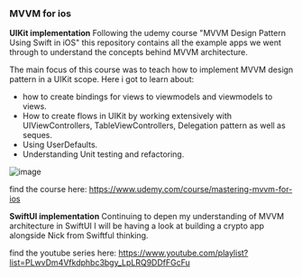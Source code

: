 ### MVVM for ios
**UIKit implementation**
Following the udemy course "MVVM Design Pattern Using Swift in iOS" this repository contains all the example apps we went through to understand the concepts behind MVVM architecture.

The main focus of this course was to teach how to implement MVVM design pattern in a UIKit scope.
Here i got to learn about: 
- how to create bindings for views to viewmodels and viewmodels to views.
- How to create flows in UIKit by working extensively with UIViewControllers, TableViewControllers, Delegation pattern as well as seques.
- Using UserDefaults.
- Understanding Unit testing and refactoring.

![image](https://github.com/user-attachments/assets/8e774496-15c0-476c-ab46-7b17bba84e53)

find the course here: https://www.udemy.com/course/mastering-mvvm-for-ios

**SwiftUI implementation**
Continuing to depen my understanding of MVVM architecture in SwiftUI I will be having a look at building a crypto app alongside Nick from Swiftful thinking.

find the youtube series here: https://www.youtube.com/playlist?list=PLwvDm4Vfkdphbc3bgy_LpLRQ9DDfFGcFu
